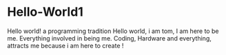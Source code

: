 # Hello-World1
Hello world! a programming tradition 
Hello world, i am tom, I am here to be me.
Everything involved in being me.
Coding, Hardware and everything, attracts me because i am here to create !		  		
